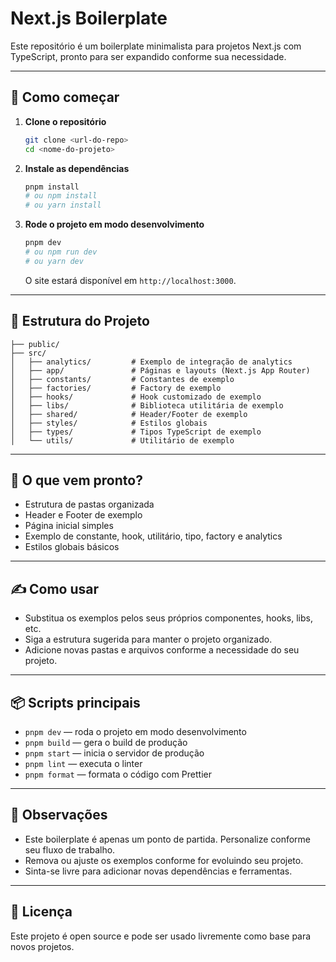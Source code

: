 # Next.js Boilerplate

Este repositório é um boilerplate minimalista para projetos Next.js com TypeScript, pronto para ser expandido conforme sua necessidade.

---

## 🚀 Como começar

1. **Clone o repositório**

   ```bash
   git clone <url-do-repo>
   cd <nome-do-projeto>
   ```

2. **Instale as dependências**

   ```bash
   pnpm install
   # ou npm install
   # ou yarn install
   ```

3. **Rode o projeto em modo desenvolvimento**

   ```bash
   pnpm dev
   # ou npm run dev
   # ou yarn dev
   ```

   O site estará disponível em `http://localhost:3000`.

---

## 📁 Estrutura do Projeto

```
├── public/
├── src/
│   ├── analytics/         # Exemplo de integração de analytics
│   ├── app/               # Páginas e layouts (Next.js App Router)
│   ├── constants/         # Constantes de exemplo
│   ├── factories/         # Factory de exemplo
│   ├── hooks/             # Hook customizado de exemplo
│   ├── libs/              # Biblioteca utilitária de exemplo
│   ├── shared/            # Header/Footer de exemplo
│   ├── styles/            # Estilos globais
│   ├── types/             # Tipos TypeScript de exemplo
│   └── utils/             # Utilitário de exemplo
```

---

## 🧩 O que vem pronto?

- Estrutura de pastas organizada
- Header e Footer de exemplo
- Página inicial simples
- Exemplo de constante, hook, utilitário, tipo, factory e analytics
- Estilos globais básicos

---

## ✍️ Como usar

- Substitua os exemplos pelos seus próprios componentes, hooks, libs, etc.
- Siga a estrutura sugerida para manter o projeto organizado.
- Adicione novas pastas e arquivos conforme a necessidade do seu projeto.

---

## 📦 Scripts principais

- `pnpm dev` — roda o projeto em modo desenvolvimento
- `pnpm build` — gera o build de produção
- `pnpm start` — inicia o servidor de produção
- `pnpm lint` — executa o linter
- `pnpm format` — formata o código com Prettier

---

## 📝 Observações

- Este boilerplate é apenas um ponto de partida. Personalize conforme seu fluxo de trabalho.
- Remova ou ajuste os exemplos conforme for evoluindo seu projeto.
- Sinta-se livre para adicionar novas dependências e ferramentas.

---

## 📄 Licença

Este projeto é open source e pode ser usado livremente como base para novos projetos.
